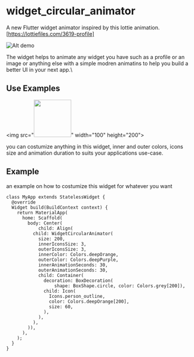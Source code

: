 # widget_circular_animator

A new Flutter widget animator inspired by this lottie animation. [https://lottiefiles.com/3619-profile]



![Alt demo](https://github.com/Ezaldeen99/widget_circular_animator/blob/master/screenshots/example1.gif)


The widget helps to animate any widget you have such as a profile or an image or anything else with a simple modren animatins to help you build a better UI in your next app.\



## Use Examples 

<img src="<img src="https://your-image-url.type" width="100" height="100">" width="100" height="200">



you can costumize anything in this widget, inner and outer colors, icons size and animation duration to suits your applications use-case.


## Example

an example on how to costumize this widget for whatever you want

```
class MyApp extends StatelessWidget {
  @override
  Widget build(BuildContext context) {
    return MaterialApp(
      home: Scaffold(
        body: Center(
            child: Align(
          child: WidgetCircularAnimator(
            size: 200,
            innerIconsSize: 3,
            outerIconsSize: 3,
            innerColor: Colors.deepOrange,
            outerColor: Colors.deepPurple,
            innerAnimationSeconds: 30,
            outerAnimationSeconds: 30,
            child: Container(
              decoration: BoxDecoration(
                  shape: BoxShape.circle, color: Colors.grey[200]),
              child: Icon(
                Icons.person_outline,
                color: Colors.deepOrange[200],
                size: 60,
              ),
            ),
          ),
        )),
      ),
    );
  }
}
```
